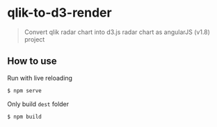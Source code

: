 # qlik-to-d3-render

> Convert qlik radar chart into d3.js radar chart as angularJS (v1.8) project

## How to use

Run with live reloading

```bash
$ npm serve
```

Only build `dest` folder

```bash
$ npm build
```
